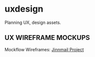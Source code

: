 # uxdesign
Planning UX, design assets. 


UX WIREFRAME MOCKUPS
-----------------
Mockflow Wireframes: [Jinnmail Project](https://wireframepro.mockflow.com/view/M86515445ad885178ab4b0d2cc05881991547537615277)

